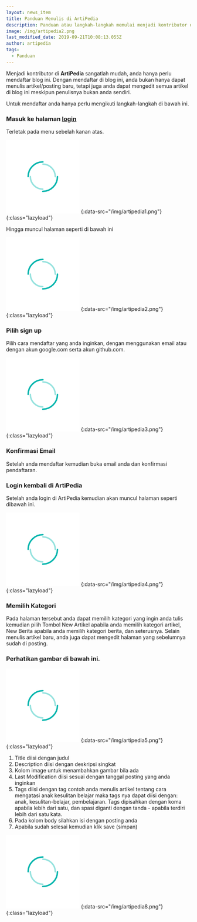 ```yaml
---
layout: news_item
title: Panduan Menulis di ArtiPedia
description: Panduan atau langkah-langkah memulai menjadi kontributor di ArtiPeda.id
image: /img/artipedia2.png
last_modified_date: 2019-09-21T10:08:13.055Z
author: artipedia
tags:
  - Panduan
---
```

Menjadi kontributor di **ArtiPedia** sangatlah mudah, anda hanya perlu mendaftar blog ini. Dengan mendaftar di blog ini, anda bukan hanya dapat menulis artikel/posting baru, tetapi juga anda dapat mengedit semua artikel di blog ini meskipun penulisnya bukan anda sendiri.

Untuk mendaftar anda hanya perlu mengikuti langkah-langkah di bawah ini.

### Masuk ke halaman [login](/admin "login")
Terletak pada menu sebelah kanan atas.

![Gambar 1][artipedia1] {:data-src="/img/artipedia1.png"}{:class="lazyload"}

Hingga muncul halaman seperti di bawah ini

![Gambar 2][artipedia2] {:data-src="/img/artipedia2.png"}{:class="lazyload"}

### Pilih sign up
Pilih cara mendaftar yang anda inginkan, dengan menggunakan email atau dengan akun google.com serta akun github.com.

![Gambar 3][artipedia3]  {:data-src="/img/artipedia3.png"}{:class="lazyload"}

### Konfirmasi Email
Setelah anda mendaftar kemudian buka email anda dan konfirmasi pendaftaran.
### Login kembali di ArtiPedia
Setelah anda login di ArtiPedia kemudian akan muncul halaman seperti dibawah ini.

![Gambar 4][artipedia4] {:data-src="/img/artipedia4.png"}{:class="lazyload"}

### Memilih Kategori
Pada halaman tersebut anda dapat memilih kategori yang ingin anda tulis kemudian pilih Tombol New Artikel apabila anda memilih kategori artikel, New Berita apabila anda memilih kategori berita, dan seterusnya. Selain menulis artikel baru, anda juga dapat mengedit halaman yang sebelumnya sudah di posting. 

### Perhatikan gambar di bawah ini.

![Gambar 5][artipedia5] {:data-src="/img/artipedia5.png"}{:class="lazyload"}  

<ol><li>Title diisi dengan judul</li>
<li>Description diisi dengan deskripsi singkat</li>
<li>Kolom image untuk menambahkan gambar bila ada </li>
<li>Last Modification diisi sesuai dengan tanggal posting yang anda inginkan</li>
<li>Tags diisi dengan tag contoh anda menulis artikel tentang cara mengatasi anak kesulitan belajar maka tags nya dapat diisi dengan: anak, kesulitan-belajar, pembelajaran. Tags dipisahkan dengan koma apabila lebih dari satu, dan spasi diganti dengan tanda - apabila terdiri lebih dari satu kata.</li>
<li>Pada kolom body silahkan isi dengan posting anda</li>
<li>Apabila sudah selesai kemudian klik save (simpan)</li>
</ol>

![Gambar 8][artipedia8] {:data-src="/img/artipedia8.png"}{:class="lazyload"}  

[artipedia1]: /img/loading.gif 
[artipedia2]: /img/loading.gif 
[artipedia3]: /img/loading.gif
[artipedia4]: /img/loading.gif 
[artipedia5]: /img/loading.gif 
[artipedia6]: /img/loading.gif 
[artipedia7]: /img/loading.gif 
[artipedia8]: /img/loading.gif 
